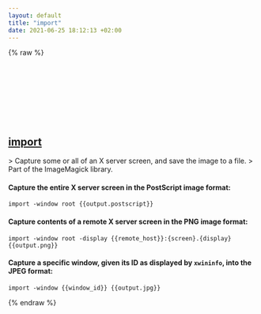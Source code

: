 ```yaml
---
layout: default
title: "import"
date: 2021-06-25 18:12:13 +02:00
---
```

{% raw %}
<h2 id="import">
  <a href="/en/common/import.html">import</a> <a href="#import"><svg class="icon">
    <use href="/assets/images/unicode_sprite.svg#link" />
  </svg></a>
</h2>
> Capture some or all of an X server screen, and save the image to a file.
> Part of the ImageMagick library.

#### Capture the entire X server screen in the PostScript image format:
```shell
import -window root {{output.postscript}}
```
#### Capture contents of a remote X server screen in the PNG image format:
```shell
import -window root -display {{remote_host}}:{screen}.{display} {{output.png}}
```
#### Capture a specific window, given its ID as displayed by `xwininfo`, into the JPEG format:
```shell
import -window {{window_id}} {{output.jpg}}
```
{% endraw %}